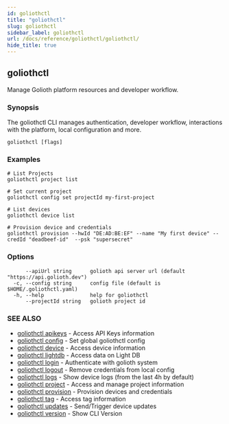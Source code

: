 ```yaml
---
id: goliothctl
title: "goliothctl"
slug: goliothctl
sidebar_label: goliothctl
url: /docs/reference/goliothctl/goliothctl/
hide_title: true
---
```

## goliothctl

Manage Golioth platform resources and developer workflow.

### Synopsis

The goliothctl CLI manages authentication, developer workflow, interactions with the platform, local configuration and more.

```
goliothctl [flags]
```

### Examples

```
# List Projects
goliothctl project list

# Set current project
goliothctl config set projectId my-first-project

# List devices
goliothctl device list

# Provision device and credentials
goliothctl provision --hwId "DE:AD:BE:EF" --name "My first device" --credId "deadbeef-id"  --psk "supersecret"
```

### Options

```
      --apiUrl string      golioth api server url (default "https://api.golioth.dev")
  -c, --config string      config file (default is $HOME/.goliothctl.yaml)
  -h, --help               help for goliothctl
      --projectId string   golioth project id
```

### SEE ALSO

* [goliothctl apikeys](/docs/reference/goliothctl/goliothctl_apikeys/)	 - Access API Keys information
* [goliothctl config](/docs/reference/goliothctl/goliothctl_config/)	 - Set global goliothctl config
* [goliothctl device](/docs/reference/goliothctl/goliothctl_device/)	 - Access device information
* [goliothctl lightdb](/docs/reference/goliothctl/goliothctl_lightdb/)	 - Access data on Light DB
* [goliothctl login](/docs/reference/goliothctl/goliothctl_login/)	 - Authenticate with golioth system
* [goliothctl logout](/docs/reference/goliothctl/goliothctl_logout/)	 - Remove credentials from local config
* [goliothctl logs](/docs/reference/goliothctl/goliothctl_logs/)	 - Show device logs (from the last 4h by default)
* [goliothctl project](/docs/reference/goliothctl/goliothctl_project/)	 - Access and manage project information
* [goliothctl provision](/docs/reference/goliothctl/goliothctl_provision/)	 - Provision devices and credentials
* [goliothctl tag](/docs/reference/goliothctl/goliothctl_tag/)	 - Access tag information
* [goliothctl updates](/docs/reference/goliothctl/goliothctl_updates/)	 - Send/Trigger device updates
* [goliothctl version](/docs/reference/goliothctl/goliothctl_version/)	 - Show CLI Version

